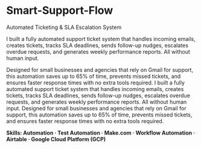 # Smart-Support-Flow
Automated Ticketing &amp; SLA Escalation System

I built a fully automated support ticket system that handles incoming emails, creates tickets, tracks SLA deadlines, sends follow-up nudges, escalates overdue requests, and generates weekly performance reports. All without human input.

Designed for small businesses and agencies that rely on Gmail for support, this automation saves up to 65% of time, prevents missed tickets, and ensures faster response times with no extra tools required.
I built a fully automated support ticket system that handles incoming emails, creates tickets, tracks SLA deadlines, sends follow-up nudges, escalates overdue requests, and generates weekly performance reports. All without human input. Designed for small businesses and agencies that rely on Gmail for support, this automation saves up to 65% of time, prevents missed tickets, and ensures faster response times with no extra tools required.

**Skills: Automation · Test Automation · Make.com · Workflow Automation · Airtable · Google Cloud Platform (GCP)**
